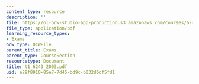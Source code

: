 ```yaml
---
content_type: resource
description: ''
file: https://ol-ocw-studio-app-production.s3.amazonaws.com/courses/6-243j-dynamics-of-nonlinear-systems-fall-2003/e29f891085e77d45bd9cb032d6cf5fd1_t1_6243_2003.pdf
file_type: application/pdf
learning_resource_types:
- Exams
ocw_type: OCWFile
parent_title: Exams
parent_type: CourseSection
resourcetype: Document
title: t1_6243_2003.pdf
uid: e29f8910-85e7-7d45-bd9c-b032d6cf5fd1
---
```

